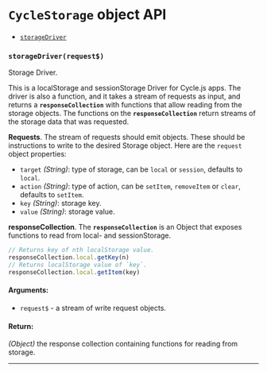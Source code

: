 
# `CycleStorage` object API

- [`storageDriver`](#storageDriver)

### <a id="storageDriver"></a> `storageDriver(request$)`

Storage Driver.

This is a localStorage and sessionStorage Driver for Cycle.js apps. The
driver is also a function, and it takes a stream of requests as input, and
returns a **`responseCollection`** with functions that allow reading from the
storage objects. The functions on the **`responseCollection`** return streams
of the storage data that was requested.

**Requests**. The stream of requests should emit objects. These should be
instructions to write to the desired Storage object. Here are the `request`
object properties:

- `target` *(String)*: type of storage, can be `local` or `session`, defaults
to `local`.
- `action` *(String)*: type of action, can be `setItem`, `removeItem` or
`clear`, defaults to `setItem`.
- `key` *(String)*: storage key.
- `value` *(String)*: storage value.

**responseCollection**. The **`responseCollection`** is an Object that
exposes functions to read from local- and sessionStorage.

```js
// Returns key of nth localStorage value.
responseCollection.local.getKey(n)
// Returns localStorage value of `key`.
responseCollection.local.getItem(key)
```

#### Arguments:

- `request$` - a stream of write request objects.

#### Return:

*(Object)* the response collection containing functions for reading from storage.

- - -

